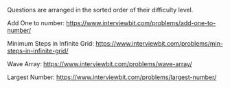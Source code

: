 Questions are arranged in the sorted order of their difficulty level.

Add One to number: https://www.interviewbit.com/problems/add-one-to-number/

Minimum Steps in Infinite Grid: https://www.interviewbit.com/problems/min-steps-in-infinite-grid/

Wave Array: https://www.interviewbit.com/problems/wave-array/

Largest Number: https://www.interviewbit.com/problems/largest-number/
